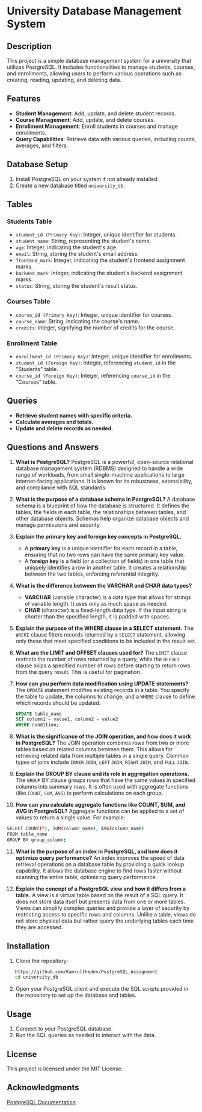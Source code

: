 # University Database Management System

## Description

This project is a simple database management system for a university that utilizes PostgreSQL. It includes functionalities to manage students, courses, and enrollments, allowing users to perform various operations such as creating, reading, updating, and deleting data.

## Features

- **Student Management**: Add, update, and delete student records.
- **Course Management**: Add, update, and delete courses.
- **Enrollment Management**: Enroll students in courses and manage enrollments.
- **Query Capabilities**: Retrieve data with various queries, including counts, averages, and filters.

## Database Setup

1. Install PostgreSQL on your system if not already installed.
2. Create a new database titled `university_db`.

## Tables

### Students Table

- `student_id (Primary Key)`: Integer, unique identifier for students.
- `student_name`: String, representing the student's name.
- `age`: Integer, indicating the student's age.
- `email`: String, storing the student's email address.
- `frontend_mark`: Integer, indicating the student's frontend assignment marks.
- `backend_mark`: Integer, indicating the student's backend assignment marks.
- `status`: String, storing the student's result status.

### Courses Table

- `course_id (Primary Key)`: Integer, unique identifier for courses.
- `course_name`: String, indicating the course's name.
- `credits`: Integer, signifying the number of credits for the course.

### Enrollment Table

- `enrollment_id (Primary Key)`: Integer, unique identifier for enrollments.
- `student_id (Foreign Key)`: Integer, referencing `student_id` in the "Students" table.
- `course_id (Foreign Key)`: Integer, referencing `course_id` in the "Courses" table.

## Queries

- **Retrieve student names with specific criteria.**
- **Calculate averages and totals.**
- **Update and delete records as needed.**

## Questions and Answers

1. **What is PostgreSQL?**
   PostgreSQL is a powerful, open-source relational database management system (RDBMS) designed to handle a wide range of workloads, from small single-machine applications to large internet-facing applications. It is known for its robustness, extensibility, and compliance with SQL standards.

2. **What is the purpose of a database schema in PostgreSQL?**
   A database schema is a blueprint of how the database is structured. It defines the tables, the fields in each table, the relationships between tables, and other database objects. Schemas help organize database objects and manage permissions and security.

3. **Explain the primary key and foreign key concepts in PostgreSQL.**

   - A **primary key** is a unique identifier for each record in a table, ensuring that no two rows can have the same primary key value.
   - A **foreign key** is a field (or a collection of fields) in one table that uniquely identifies a row in another table. It creates a relationship between the two tables, enforcing referential integrity.

4. **What is the difference between the VARCHAR and CHAR data types?**

   - **VARCHAR** (variable character) is a data type that allows for strings of variable length. It uses only as much space as needed.
   - **CHAR** (character) is a fixed-length data type. If the input string is shorter than the specified length, it is padded with spaces.

5. **Explain the purpose of the WHERE clause in a SELECT statement.**
   The `WHERE` clause filters records returned by a `SELECT` statement, allowing only those that meet specified conditions to be included in the result set.

6. **What are the LIMIT and OFFSET clauses used for?**
   The `LIMIT` clause restricts the number of rows returned by a query, while the `OFFSET` clause skips a specified number of rows before starting to return rows from the query result. This is useful for pagination.

7. **How can you perform data modification using UPDATE statements?**
   The `UPDATE` statement modifies existing records in a table. You specify the table to update, the columns to change, and a `WHERE` clause to define which records should be updated.

   ```sql
   UPDATE table_name
   SET column1 = value1, column2 = value2
   WHERE condition;

   ```

8. **What is the significance of the JOIN operation, and how does it work in PostgreSQL?**
   The JOIN operation combines rows from two or more tables based on related columns between them. This allows for retrieving related
   data from multiple tables in a single query. Common types of joins include `INNER` `JOIN`, `LEFT` `JOIN`, `RIGHT` `JOIN`, and `FULL` `JOIN`.

9. **Explain the GROUP BY clause and its role in aggregation operations.**
   The `GROUP` BY clause groups rows that have the same values in specified columns into summary rows. It is often used with aggregate functions (like `COUNT`, `SUM`, `AVG`) to perform calculations on each group.

10. **How can you calculate aggregate functions like COUNT, SUM, and AVG in PostgreSQL?**
    Aggregate functions can be applied to a set of values to return a single value. For example:

```bash
SELECT COUNT(*), SUM(column_name), AVG(column_name)
FROM table_name
GROUP BY group_column;
```

11. **What is the purpose of an index in PostgreSQL, and how does it optimize query performance?**
    An index improves the speed of data retrieval operations on a database table by providing a quick lookup capability. It allows the database engine to find rows faster without scanning the entire table, optimizing query performance.

12. **Explain the concept of a PostgreSQL view and how it differs from a table.**
    A view is a virtual table based on the result of a SQL query. It does not store data itself but presents data from one or more tables. Views can simplify complex queries and provide a layer of security by restricting access to specific rows and columns. Unlike a table, views do not store physical data but rather query the underlying tables each time they are accessed.

## Installation

1.  Clone the repository:

```bash
   https://github.com/Kamrulthedev/PostgreSQL_Assignment
   cd university_db
```

2. Open your PostgreSQL client and execute the SQL scripts provided in the repository to set up the database and tables.


## Usage

1. Connect to your PostgreSQL database.
2. Run the SQL queries as needed to interact with the data.


## License
This project is licensed under the MIT License.


## Acknowledgments
[PostgreSQL Documentation](https://www.postgresql.org/docs/)